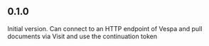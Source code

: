 ## 0.1.0

Initial version. Can connect to an HTTP endpoint of Vespa and pull documents via Visit and use the continuation token

